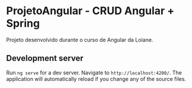 # ProjetoAngular - CRUD Angular + Spring

Projeto desenvolvido durante o curso de Angular da Loiane.

## Development server

Run `ng serve` for a dev server. Navigate to `http://localhost:4200/`. The application will automatically reload if you change any of the source files.
